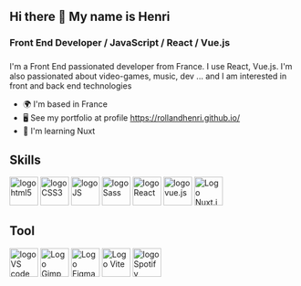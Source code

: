 ## Hi there 👋 My name is Henri
### Front End Developer / JavaScript / React / Vue.js

###
I'm a Front End passionated developer from France. I use React, Vue.js. I'm also passionated about video-games, music, dev ... and I am interested in front and back end technologies

- 🌍  I'm based in France
- 🖥️  See my portfolio at profile https://rollandhenri.github.io/
- 🧠  I'm learning Nuxt


## Skills 


<img src="https://github.com/user-attachments/assets/5dac05ba-2b53-47d7-b7c8-75381e8d910c" alt='logo html5' width="50px" />  <img src="https://github.com/user-attachments/assets/0bbb08ed-cd0d-4f0b-abfc-9eaab47994ee"  alt="logo CSS3" width="50px" />  <img src="https://github.com/user-attachments/assets/af97b3d9-561e-486a-a906-ddfe21f6c21b" alt='logo JS' width='50px' />  <img src="https://github.com/user-attachments/assets/dbd9a4f1-b3c0-4b7c-8cb9-df4cccef72a5" alt='logo Sass' width='50px' />  <img src="https://github.com/user-attachments/assets/16f5a20b-a64f-4d25-963d-59d081c0e76a" alt='logo React' width='50px' />  <img src="https://github.com/user-attachments/assets/061e028d-f0ae-4bf7-b691-1f3c96a7e266" alt="logo vue.js" width='50px' /> <img src='https://github.com/user-attachments/assets/bd0dfa59-d44e-4c84-a513-b21cc75184c4' alt='Logo Nuxt.js' width='50px' />


## Tool 
  <img src="https://github.com/user-attachments/assets/3638d75b-d4ad-425b-ba85-d63d2b9fd175" alt="logo VS code" width="50px" />   <img src="https://github.com/user-attachments/assets/fbdc6822-ab7c-4eae-89d7-8f03f7af5051" alt="Logo Gimp" width="50px" />  <img src="https://github.com/user-attachments/assets/9c241c79-107f-4131-9729-f921f6a78fd3" alt="Logo Figma" width="50px" /> <img src="https://github.com/user-attachments/assets/f40db4fa-3ce8-40af-a2b6-abc6974edfc5" alt="Logo Vite" width="50px" /> <img src='https://github.com/user-attachments/assets/1fd2d29d-6f25-4d91-af66-cc7cc95af3cd' alt="logo Spotify" width='50px' />
 



   
    

    















